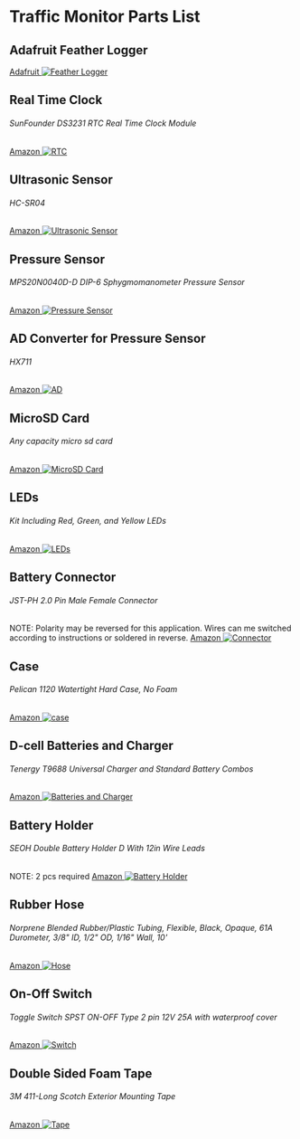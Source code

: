 # Traffic Monitor Parts List

## Adafruit Feather Logger
[Adafruit ![Feather Logger](docs/feather.png)](https://www.adafruit.com/product/2795)

## Real Time Clock
###### SunFounder DS3231 RTC Real Time Clock Module
[Amazon ![RTC](docs/rtc.png)](http://a.co/iXUlrvS)

## Ultrasonic Sensor
###### HC-SR04
[Amazon ![Ultrasonic Sensor](docs/us.png)](http://a.co/66fF4ZN)

## Pressure Sensor
###### MPS20N0040D-D DIP-6 Sphygmomanometer Pressure Sensor 
[Amazon ![Pressure Sensor](docs/pressure.png)](http://a.co/2w9iY43)

## AD Converter for Pressure Sensor
###### HX711
[Amazon ![AD](docs/hx711.png)](http://a.co/dStwfw3)

## MicroSD Card
###### Any capacity micro sd card
[Amazon ![MicroSD Card](docs/sdcard.png)](http://a.co/4PxOiKW)


## LEDs
###### Kit Including Red, Green, and Yellow LEDs
[Amazon ![LEDs](docs/leds.png)](http://a.co/9h8RSNi)

## Battery Connector
###### JST-PH 2.0 Pin Male Female Connector 
NOTE: Polarity may be reversed for this application. Wires can me switched according to instructions or soldered in reverse.
[Amazon ![Connector](docs/connector.png)](http://a.co/2IehiXu)

## Case
###### Pelican 1120 Watertight Hard Case, No Foam
[Amazon ![case](docs/case.png)](http://a.co/cRQ5KJj)

## D-cell Batteries and Charger
###### Tenergy T9688 Universal Charger and Standard Battery Combos
[Amazon ![Batteries and Charger](docs/batt.png)](http://a.co/0S0hDjA)

## Battery Holder
###### SEOH Double Battery Holder D With 12in Wire Leads
NOTE: 2 pcs required
[Amazon ![Battery Holder](docs/holder.png)](http://a.co/gLmfJ8y)

## Rubber Hose
###### Norprene Blended Rubber/Plastic Tubing, Flexible, Black, Opaque, 61A Durometer, 3/8" ID, 1/2" OD, 1/16" Wall, 10'
[Amazon ![Hose](docs/hose.png)](http://a.co/0GD1P7Y)

## On-Off Switch
###### Toggle Switch SPST ON-OFF Type 2 pin 12V 25A with waterproof cover
[Amazon ![Switch](docs/switch.png)](http://a.co/bfGbhY3)

## Double Sided Foam Tape
###### 3M 411-Long Scotch Exterior Mounting Tape
[Amazon ![Tape](docs/tape.png)](http://a.co/76sODvUlink)
